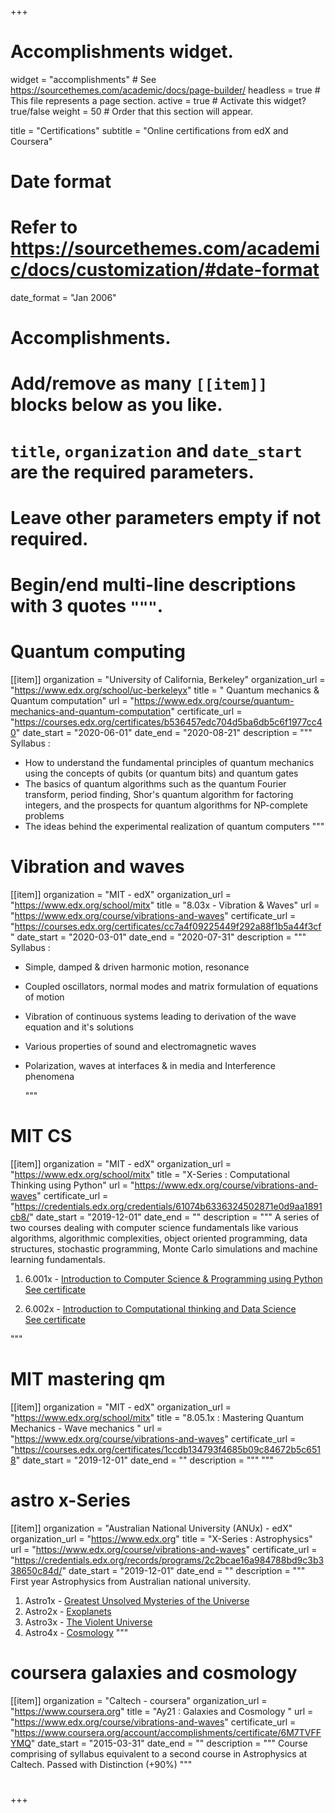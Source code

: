 +++
# Accomplishments widget.
widget = "accomplishments"  # See https://sourcethemes.com/academic/docs/page-builder/
headless = true  # This file represents a page section.
active = true  # Activate this widget? true/false
weight = 50  # Order that this section will appear.

title = "Certifications"
subtitle = "Online certifications from edX and Coursera"

# Date format
#   Refer to https://sourcethemes.com/academic/docs/customization/#date-format
date_format = "Jan 2006"

# Accomplishments.
#   Add/remove as many `[[item]]` blocks below as you like.
#   `title`, `organization` and `date_start` are the required parameters.
#   Leave other parameters empty if not required.
#   Begin/end multi-line descriptions with 3 quotes `"""`.



# Quantum computing
[[item]]
  organization = "University of California, Berkeley"
  organization_url = "https://www.edx.org/school/uc-berkeleyx"
  title = " Quantum mechanics & Quantum computation"
  url = "https://www.edx.org/course/quantum-mechanics-and-quantum-computation"
  certificate_url = "https://courses.edx.org/certificates/b536457edc704d5ba6db5c6f1977cc40"
  date_start = "2020-06-01"
  date_end = "2020-08-21"
  description = """ Syllabus :

  - How to understand the fundamental principles of quantum mechanics using the concepts of qubits (or quantum bits) and quantum gates
  - The basics of quantum algorithms such as the quantum Fourier transform, period finding, Shor's quantum algorithm for factoring integers, and the prospects for quantum algorithms for NP-complete problems
  - The ideas behind the experimental realization of quantum computers
      """


# Vibration and waves
[[item]]
  organization = "MIT - edX"
  organization_url = "https://www.edx.org/school/mitx"
  title = "8.03x - Vibration & Waves"
  url = "https://www.edx.org/course/vibrations-and-waves"
  certificate_url = "https://courses.edx.org/certificates/cc7a4f09225449f292a88f1b5a44f3cf"
  date_start = "2020-03-01"
  date_end = "2020-07-31"
  description = """ Syllabus :
  - Simple, damped & driven harmonic motion, resonance

  - Coupled oscillators, normal modes and matrix formulation of equations of motion

  - Vibration of continuous systems leading to derivation of the wave equation and it's solutions

  - Various properties of sound and electromagnetic waves

  - Polarization, waves at interfaces & in media and Interference phenomena

    """

# MIT CS
[[item]]
  organization = "MIT - edX"
  organization_url = "https://www.edx.org/school/mitx"
  title = "X-Series : Computational Thinking using Python"
  url = "https://www.edx.org/course/vibrations-and-waves"
  certificate_url = "https://credentials.edx.org/credentials/61074b6336324502871e0d9aa1891cb8/"
  date_start = "2019-12-01"
  date_end = ""
  description = """  A series of two courses dealing with computer science fundamentals like various algorithms, algorithmic complexities, object oriented programming, data structures, stochastic programming, Monte Carlo simulations and machine learning fundamentals.<br>

1. 6.001x - [Introduction to Computer Science & Programming using  Python](https://www.edx.org/course/introduction-to-computer-science-and-programming-7)<br>
 [See certificate](https://courses.edx.org/certificates/04260f8f3772463ca9825ce221c2bb11)

2. 6.002x - [Introduction to Computational thinking and Data Science](https://www.edx.org/course/introduction-to-computational-thinking-and-data-4) <br>
    [See certificate](https://courses.edx.org/certificates/d4b4011fa5e84f9abbcad792d5bb8e9a)

  """
# MIT mastering qm
[[item]]
  organization = "MIT - edX"
  organization_url = "https://www.edx.org/school/mitx"
  title = "8.05.1x : Mastering Quantum Mechanics - Wave mechanics "
  url = "https://www.edx.org/course/vibrations-and-waves"
  certificate_url = "https://courses.edx.org/certificates/1ccdb134793f4685b09c84672b5c6518"
  date_start = "2019-12-01"
  date_end = ""
  description = """  """

# astro x-Series
[[item]]
  organization = "Australian National University (ANUx) - edX"
  organization_url = "https://www.edx.org"
  title = "X-Series : Astrophysics"
  url = "https://www.edx.org/course/vibrations-and-waves"
  certificate_url = "https://credentials.edx.org/records/programs/2c2bcae16a984788bd9c3b338650c84d/"
  date_start = "2019-12-01"
  date_end = ""
  description = """ First year Astrophysics from Australian national university. 
  <br>

1. Astro1x - [Greatest Unsolved Mysteries of the Universe](https://s3.amazonaws.com/verify.edx.org/downloads/ebb5809833db4659ae2a7c37a5eca882/Certificate.pdf)
2. Astro2x - [Exoplanets](https://s3.amazonaws.com/verify.edx.org/downloads/0f0bd31014234c9c9c5287e5f1c04223/Certificate.pdf)
3. Astro3x - [The Violent Universe](https://s3.amazonaws.com/verify.edx.org/downloads/f515099ad29244d186757e85a1a6aaae/Certificate.pdf)
4. Astro4x - [Cosmology](https://s3.amazonaws.com/verify.edx.org/downloads/b35bff5eaf0b4474990d6102830281e5/Certificate.pdf)
    """



# coursera galaxies and cosmology
[[item]]
  organization = "Caltech - coursera"
  organization_url = "https://www.coursera.org"
  title = "Ay21 : Galaxies and Cosmology "
  url = "https://www.edx.org/course/vibrations-and-waves"
  certificate_url = "https://www.coursera.org/account/accomplishments/certificate/6M7TVFFYMQ"
  date_start = "2015-03-31"
  date_end = ""
  description = """ Course comprising of syllabus equivalent to a second course in Astrophysics at Caltech. Passed
with Distinction (+90%)  """

#


+++
